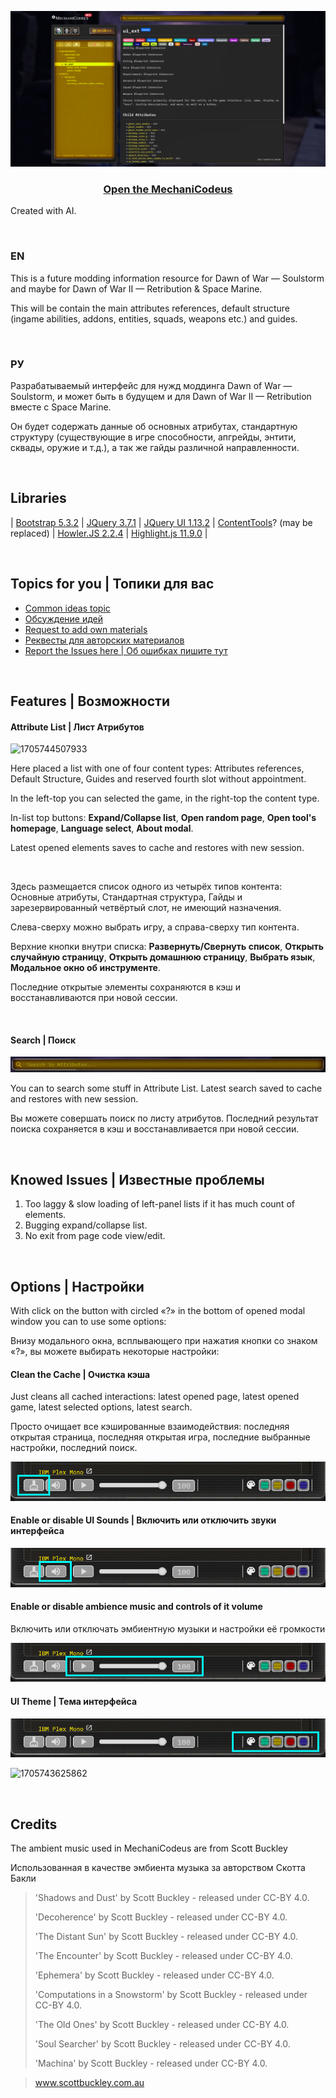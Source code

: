 ![1705742665072](image/README/1705742665072.png)

<h3 align="center">
   <a href="https://demernkardaz.github.io/MechaniCodeus/">Open the MechaniCodeus</a>
</h3>

Created with AI.

­

### EN

This is a future modding information resource for Dawn of War — Soulstorm and maybe for Dawn of War II — Retribution & Space Marine.

This will be contain the main attributes references, default structure (ingame abilities, addons, entities, squads, weapons etc.) and guides.

­

### РУ

Разрабатываемый интерфейс для нужд моддинга Dawn of War — Soulstorm, и может быть в будущем и для Dawn of War II — Retribution вместе с Space Marine.

Он будет содержать данные об основных атрибутах, стандартную структуру (существующие в игре способности, апгрейды, энтити, сквады, оружие и т.д.), а так же гайды различной направленности.

­

## Libraries

| [Bootstrap 5.3.2](https://github.com/twbs/bootstrap) | [JQuery 3.7.1](https://github.com/jquery/jquery) | [JQuery UI 1.13.2](https://github.com/jquery/jquery-ui) | [ContentTools](https://github.com/GetmeUK/ContentTools)? (may be replaced) | [Howler.JS 2.2.4](https://github.com/goldfire/howler.js) | [Highlight.js 11.9.0](https://github.com/highlightjs/highlight.js) |

­

## Topics for you | Топики для вас

* [Common ideas topic](https://github.com/DemerNkardaz/MechaniCodeus/discussions/1)
* [Обсуждение идей](https://github.com/DemerNkardaz/MechaniCodeus/discussions/4)
* [Request to add own materials](https://github.com/DemerNkardaz/MechaniCodeus/discussions/2)
* [Реквесты для авторских материалов](https://github.com/DemerNkardaz/MechaniCodeus/discussions/3)
* [Report the Issues here | Об ошибках пишите тут](https://github.com/DemerNkardaz/MechaniCodeus/issues)

­

## Features | Возможности

#### Attribute List | Лист Атрибутов

![1705744507933](image/README/1705744507933.gif)

Here placed a list with one of four content types: Attributes references, Default Structure, Guides and reserved fourth slot without appointment.

In the left-top you can selected the game, in the right-top the content type.

In-list top buttons: **Expand/Collapse list**, **Open random page**, **Open tool's homepage**, **Language select**, **About modal**.

Latest opened elements saves to cache and restores with new session.

­

Здесь размещается список одного из четырёх типов контента: Основные атрибуты, Стандартная структура, Гайды и зарезервированный четвёртый слот, не имеющий назначения.

Слева-сверху можно выбрать игру, а справа-сверху тип контента.

Верхние кнопки внутри списка: **Развернуть/Свернуть список**, **Открыть случайную страницу**, **Открыть домашнюю страницу**, **Выбрать язык**, **Модальное окно об инструменте**.

Последние открытые элементы сохраняются в кэш и восстанавливаются при новой сессии.

­

#### Search | Поиск

![1705745216500](image/README/1705745216500.gif)

You can to search some stuff in Attribute List. Latest search saved to cache and restores with new session.

Вы можете совершать поиск по листу атрибутов. Последний результат поиска сохраняется в кэш и восстанавливается при новой сессии.

­

## Knowed Issues | Известные проблемы

1. Too laggy & slow loading of left-panel lists if it has much count of elements.
2. Bugging expand/collapse list.
3. No exit from page code view/edit.

­

## Options | Настройки

With click on the button with circled «?» in the bottom of opened modal window you can to use some options:

Внизу модального окна, всплывающего при нажатия кнопки со знаком «?», вы можете выбирать некоторые настройки:

#### Clean the Cache | Очистка кэша

Just cleans all cached interactions: latest opened page, latest opened game, latest selected options, latest search.

Просто очищает все кэшированные взаимодействия: последняя открытая страница, последняя открытая игра, последние выбранные настройки, последний поиск.

![1705743152995](image/README/1705743152995.png)

#### Enable or disable UI Sounds | Включить или отключить звуки интерфейса

![1705743284869](image/README/1705743284869.png)

#### Enable or disable ambience music and controls of it volume

Включить или отключать эмбиентную музыки и настройки её громкости

![1705743362997](image/README/1705743362997.png)

#### UI Theme | Тема интерфейса

![1705743526003](image/README/1705743526003.png)

![1705743625862](image/README/1705743625862.png)

­

## Credits

The ambient music used in MechaniCodeus are from Scott Buckley

Использованная в качестве эмбиента музыка за авторством Скотта Бакли

> 'Shadows and Dust' by Scott Buckley - released under CC-BY 4.0.
>
> 'Decoherence' by Scott Buckley - released under CC-BY 4.0.
>
> 'The Distant Sun' by Scott Buckley - released under CC-BY 4.0.
>
> 'The Encounter' by Scott Buckley - released under CC-BY 4.0.
>
> 'Ephemera' by Scott Buckley - released under CC-BY 4.0.
>
> 'Computations in a Snowstorm' by Scott Buckley - released under CC-BY 4.0.
>
> 'The Old Ones' by Scott Buckley - released under CC-BY 4.0.
>
> 'Soul Searcher' by Scott Buckley - released under CC-BY 4.0.
>
> 'Machina' by Scott Buckley - released under CC-BY 4.0.

> www.scottbuckley.com.au
